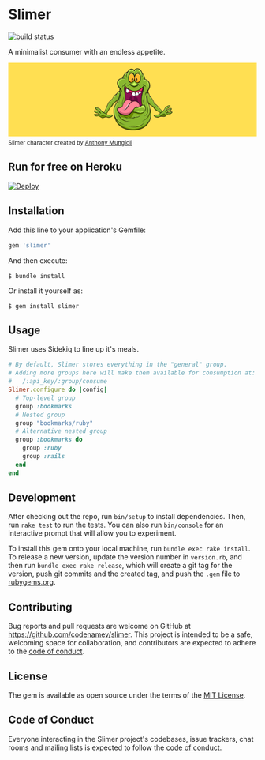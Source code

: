 # Slimer

![build status](https://github.com/codenamev/slimer/workflows/Tests/badge.svg)

A minimalist consumer with an endless appetite.

<figcaption>
  <img src="https://github.com/codenamev/slimer/raw/main/examples/slimer-banner.jpg" alt="Slimer" />
  <small>Slimer character created by <a href="https://dribbble.com/amungioli">Anthony Mungioli</a></small>
</figcaption>

## Run for free on Heroku

[![Deploy](https://www.herokucdn.com/deploy/button.svg)](https://heroku.com/deploy?template=https://github.com/codenamev/slimer/raw/main/examples/heroku)

## Installation

Add this line to your application's Gemfile:

```ruby
gem 'slimer'
```

And then execute:

    $ bundle install

Or install it yourself as:

    $ gem install slimer

## Usage

Slimer uses Sidekiq to line up it's meals.

```ruby
# By default, Slimer stores everything in the "general" group.
# Adding more groups here will make them available for consumption at:
#   /:api_key/:group/consume
Slimer.configure do |config|
  # Top-level group
  group :bookmarks
  # Nested group
  group "bookmarks/ruby"
  # Alternative nested group
  group :bookmarks do
    group :ruby
    group :rails
  end
end
```

## Development

After checking out the repo, run `bin/setup` to install dependencies. Then, run `rake test` to run the tests. You can also run `bin/console` for an interactive prompt that will allow you to experiment.

To install this gem onto your local machine, run `bundle exec rake install`. To release a new version, update the version number in `version.rb`, and then run `bundle exec rake release`, which will create a git tag for the version, push git commits and the created tag, and push the `.gem` file to [rubygems.org](https://rubygems.org).

## Contributing

Bug reports and pull requests are welcome on GitHub at https://github.com/codenamev/slimer. This project is intended to be a safe, welcoming space for collaboration, and contributors are expected to adhere to the [code of conduct](https://github.com/codenamev/slimer/blob/master/CODE_OF_CONDUCT.md).

## License

The gem is available as open source under the terms of the [MIT License](https://opensource.org/licenses/MIT).

## Code of Conduct

Everyone interacting in the Slimer project's codebases, issue trackers, chat rooms and mailing lists is expected to follow the [code of conduct](https://github.com/codenamev/slimer/blob/master/CODE_OF_CONDUCT.md).
